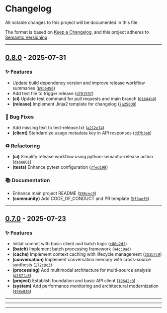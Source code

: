 # Changelog

All notable changes to this project will be documented in this file.

The format is based on [Keep a Changelog](https://keepachangelog.com/en/1.1.0/),
and this project adheres to [Semantic Versioning](https://semver.org/spec/v2.0.0.html).

---

<!-- PSR-INSERT-FLAG -->
## [0.8.0] - 2025-07-31

### ✨ Features

- Update build dependency version and improve release workflow summaries ([`b9b5456`](https://github.com/seanbrar/gbp_psr_test/commit/b9b5456bec70c1757f7f5b902598ee3f780104b1))
- Add test file to trigger release ([`d701597`](https://github.com/seanbrar/gbp_psr_test/commit/d701597f4ae2fcfc62242623f7f903ac690cfd18))
- **(ci)** Update test command for pull requests and main branch ([`016d4b8`](https://github.com/seanbrar/gbp_psr_test/commit/016d4b89598f9f7369d717426e47aa39b213435f))
- **(release)** Implement Jinja2 template for changelog ([`7a250d9`](https://github.com/seanbrar/gbp_psr_test/commit/7a250d9e29647823ddd4dab258a02964477feeb5))
### 🐛 Bug Fixes

- Add missing text to test-release.txt ([`a212e74`](https://github.com/seanbrar/gbp_psr_test/commit/a212e7401770909053e59b0f743f50ad18047b83))
- **(client)** Standardize usage metadata key in API responses ([`dd7b3e8`](https://github.com/seanbrar/gbp_psr_test/commit/dd7b3e88e1797242dc6eb272dbcc460d4351957f))
### ♻️ Refactoring

- **(ci)** Simplify release workflow using python-semantic-release action ([`dabe801`](https://github.com/seanbrar/gbp_psr_test/commit/dabe801c15f0ff692fdc4d6ed45c18b0ce496bb6))
- **(tests)** Enhance pytest configuration ([`7fed198`](https://github.com/seanbrar/gbp_psr_test/commit/7fed198cf987ea3748872442059ca54f0debf1b4))
### 📚 Documentation

- Enhance main project README ([`586cec9`](https://github.com/seanbrar/gbp_psr_test/commit/586cec9ba5fd72fa862e63487dbe35841093173a))
- **(community)** Add CODE_OF_CONDUCT and PR template ([`5f3aef9`](https://github.com/seanbrar/gbp_psr_test/commit/5f3aef96e0753b14bc4d8d79a20e180b6b2d8383))

---

## [0.7.0] - 2025-07-23

### ✨ Features

- Initial commit with basic client and batch logic ([`c88a2df`](https://github.com/seanbrar/gbp_psr_test/commit/c88a2dfaff1fadf8c8861c136a85156411dad929))
- **(batch)** Implement batch processing framework ([`44cc0ad`](https://github.com/seanbrar/gbp_psr_test/commit/44cc0ad0398bdf5ab9a447bff04329bb8a81aa1e))
- **(cache)** Implement context caching with lifecycle management ([`251b7c9`](https://github.com/seanbrar/gbp_psr_test/commit/251b7c9f6e59eb533a555db724df2c20d9802de7))
- **(conversation)** Implement conversation memory with cross-source synthesis ([`172c9c3`](https://github.com/seanbrar/gbp_psr_test/commit/172c9c3a904267dad9eb93ceb3f26eb293396b26))
- **(processing)** Add multimodal architecture for multi-source analysis ([`df87fa5`](https://github.com/seanbrar/gbp_psr_test/commit/df87fa52f3a9eb9b78b350be40de20614ae8037d))
- **(project)** Establish foundation and basic API client ([`19642c8`](https://github.com/seanbrar/gbp_psr_test/commit/19642c838f6df1ee275958166bbf48d8ae97d0ab))
- **(system)** Add performance monitoring and architectural modernization ([`498e846`](https://github.com/seanbrar/gbp_psr_test/commit/498e846356892f230d8ba210e2c3d249129abdac))

---

---

---
<!-- PSR-LINKS-START -->
[0.7.0]: https://github.com/seanbrar/gbp_psr_test/releases/tag/v0.7.0
[0.8.0]: https://github.com/seanbrar/gbp_psr_test/compare/v0.7.0...v0.8.0
[0.8.1]: https://github.com/seanbrar/gbp_psr_test/compare/v0.8.0...v0.8.1
[0.9.0]: https://github.com/seanbrar/gbp_psr_test/compare/v0.8.1...v0.9.0
